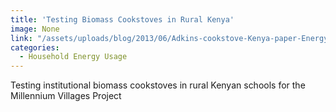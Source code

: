 ```yaml
---
title: 'Testing Biomass Cookstoves in Rural Kenya'
image: None
link: "/assets/uploads/blog/2013/06/Adkins-cookstove-Kenya-paper-Energy-for-S.D.-version-8.10.pdf"
categories:
  - Household Energy Usage
---
```


 Testing institutional biomass cookstoves in rural Kenyan schools for the Millennium Villages Project
